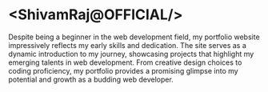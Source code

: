 # <ShivamRaj@OFFICIAL/>
Despite being a beginner in the web development field, my portfolio website impressively reflects my early skills and dedication. The site serves as a dynamic introduction to my journey, showcasing projects that highlight my emerging talents in web development. From creative design choices to coding proficiency, my portfolio provides a promising glimpse into my potential and growth as a budding web developer.
